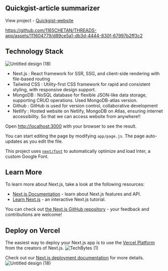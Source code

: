 

## Quickgist-article summarizer
View project - [Quickgist-website](https://chetan-crud-app.netlify.app/)

https://github.com/1165CHETAN/THREADS-app/assets/111604779/d89ce5a1-db3d-4444-830f-67997b2ff3c2

## Technology Stack

![Untitled design (18)](https://github.com/1165CHETAN/CRUD-app/assets/111604779/bd0963ca-b8ab-4cda-b4f1-8fdff98b1f45)


- Next.js : React framework for SSR, SSG, and client-side rendering with file-based routing
- Tailwind CSS : Utility-first CSS framework for rapid and consistent styling, with responsive design support.
- MongoDB : NoSQL database for flexible JSON-like data storage, supporting CRUD operations. Used MongoDB-atlas version.
- Github : GitHub is used for version control, collaborative development
- Netlify : Hosted website on Netlify, MongoDB on Atlas, ensuring internet accessibility. So that we can access website from anywhere!!


Open [http://localhost:3000](http://localhost:3000) with your browser to see the result.

You can start editing the page by modifying `app/page.js`. The page auto-updates as you edit the file.

This project uses [`next/font`](https://nextjs.org/docs/basic-features/font-optimization) to automatically optimize and load Inter, a custom Google Font.

## Learn More

To learn more about Next.js, take a look at the following resources:

- [Next.js Documentation](https://nextjs.org/docs) - learn about Next.js features and API.
- [Learn Next.js](https://nextjs.org/learn) - an interactive Next.js tutorial.

You can check out [the Next.js GitHub repository](https://github.com/vercel/next.js/) - your feedback and contributions are welcome!

## Deploy on Vercel

The easiest way to deploy your Next.js app is to use the [Vercel Platform](https://vercel.com/new?utm_medium=default-template&filter=next.js&utm_source=create-next-app&utm_campaign=create-next-app-readme) from the creators of Next.js.
![TechBytes (1)](https://github.com/1165CHETAN/CRUD-app/assets/111604779/11f42742-166f-4be9-8007-c5924edb430b)

Check out our [Next.js deployment documentation](https://nextjs.org/docs/deployment) for more details.
![Untitled design (18)](https://github.com/1165CHETAN/CRUD-app/assets/111604779/bd0963ca-b8ab-4cda-b4f1-8fdff98b1f45)
